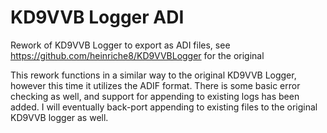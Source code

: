 # KD9VVB Logger ADI
Rework of KD9VVB Logger to export as ADI files, see https://github.com/heinriche8/KD9VVBLogger for the original

This rework functions in a similar way to the original KD9VVB Logger, however this time it utilizes the ADIF format.
There is some basic error checking as well, and support for appending to existing logs has been added.
I will eventually back-port appending to existing files to the original KD9VVB logger as well.
